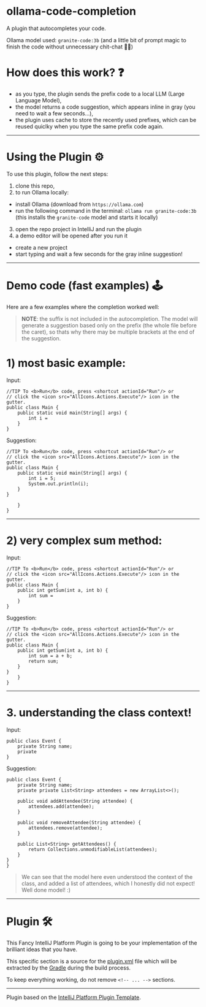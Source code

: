# ollama-code-completion

A plugin that autocompletes your code.

Ollama model used: `granite-code:3b` (and a little bit of prompt magic to finish the code without unnecessary chit-chat 🧙‍♂️)

# How does this work? ❓
- as you type, the plugin sends the prefix code to a local LLM (Large Language Model),
- the model returns a code suggestion, which appears inline in gray (you need to wait a few seconds...),
- the plugin uses cache to store the recently used prefixes, which can be reused quiclky when you type the same prefix code again.

---

# Using the Plugin ⚙️

To use this plugin, follow the next steps:
1) clone this repo,
2) to run Ollama locally:
- install Ollama (download from `https://ollama.com`)
- run the following command in the terminal: `ollama run granite-code:3b` (this installs the `granite-code` model and starts it locally)
3) open the repo project in IntelliJ and run the plugin
4) a demo editor will be opened after you run it
- create a new project
- start typing and wait a few seconds for the gray inline suggestion!

----

# Demo code (fast examples) 🕹️

Here are a few examples where the completion worked well:

> **NOTE**: the suffix is not included in the autocompletion.
> The model will generate a suggestion based only on the prefix (the whole file before the caret), so thats why there may be multiple brackets at the end of the suggestion.
# 

# 1) most basic example:
   
Input:
```
//TIP To <b>Run</b> code, press <shortcut actionId="Run"/> or
// click the <icon src="AllIcons.Actions.Execute"/> icon in the gutter.
public class Main {
    public static void main(String[] args) {
        int i = 
    }
}
```
Suggestion:
```
//TIP To <b>Run</b> code, press <shortcut actionId="Run"/> or
// click the <icon src="AllIcons.Actions.Execute"/> icon in the gutter.
public class Main {
    public static void main(String[] args) {
        int i = 5;
        System.out.println(i);
    }
}

    }
}
```

---

# 2) very complex sum method:
   
Input:
```
//TIP To <b>Run</b> code, press <shortcut actionId="Run"/> or
// click the <icon src="AllIcons.Actions.Execute"/> icon in the gutter.
public class Main {
    public int getSum(int a, int b) {
        int sum = 
    }
}
```
Suggestion:
```
//TIP To <b>Run</b> code, press <shortcut actionId="Run"/> or
// click the <icon src="AllIcons.Actions.Execute"/> icon in the gutter.
public class Main {
    public int getSum(int a, int b) {
        int sum = a + b;
        return sum;
    }
}
    }
}
```

---

# 3. understanding the class context!

Input:
```
public class Event {
    private String name;
    private 
}
```

Suggestion:
```
public class Event {
    private String name;
    private private List<String> attendees = new ArrayList<>();

    public void addAttendee(String attendee) {
        attendees.add(attendee);
    }

    public void removeAttendee(String attendee) {
        attendees.remove(attendee);
    }

    public List<String> getAttendees() {
        return Collections.unmodifiableList(attendees);
    }
}
}
```
> We can see that the model here even understood the context of the class, and added a list of attendees, which I honestly did not expect! Well done model! :)

---

# Plugin 🛠️

<!-- Plugin description -->
This Fancy IntelliJ Platform Plugin is going to be your implementation of the brilliant ideas that you have.

This specific section is a source for the [plugin.xml](/src/main/resources/META-INF/plugin.xml) file which will be extracted by the [Gradle](/build.gradle.kts) during the build process.

To keep everything working, do not remove `<!-- ... -->` sections.
<!-- Plugin description end -->

---

Plugin based on the [IntelliJ Platform Plugin Template][template].

[template]: https://github.com/JetBrains/intellij-platform-plugin-template
[docs:plugin-description]: https://plugins.jetbrains.com/docs/intellij/plugin-user-experience.html#plugin-description-and-presentation